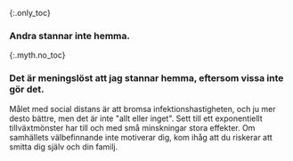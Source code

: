 {:.only_toc} 
 ### Andra stannar inte hemma.

 {:.myth.no_toc} 
 ### Det är meningslöst att jag stannar hemma, eftersom vissa inte gör det.

Målet med social distans är att bromsa infektionshastigheten, och ju mer desto bättre, men det är inte "allt eller inget". Sett till ett exponentiellt tillväxtmönster har till och med små minskningar stora effekter. Om samhällets välbefinnande inte motiverar dig, kom ihåg att du riskerar att smitta dig själv och din familj.
